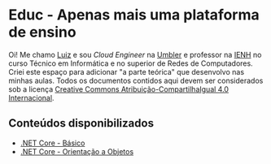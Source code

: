 # Educ - Apenas mais uma plataforma de ensino

Oi! Me chamo [Luiz](https://luizsouza.com.br/) e sou *Cloud Engineer* na [Umbler](https://www.umbler.com/br/seja-bem-vindo?u=0jrm3d6k) e professor na [IENH](https://institucional.ienh.com.br/) no curso Técnico em Informática e no superior de Redes de Computadores. Criei este espaço para adicionar "a parte teórica" que desenvolvo nas minhas aulas. Todos os documentos contidos aqui devem ser considerados sob a licença [Creative Commons Atribuição-CompartilhaIgual 4.0 Internacional](http://creativecommons.org/licenses/by-sa/4.0/).

## Conteúdos disponibilizados

- [.NET Core - Básico](/dotnet/basics/)
- [.NET Core - Orientação a Objetos](/dotnet/object-oriented/)
